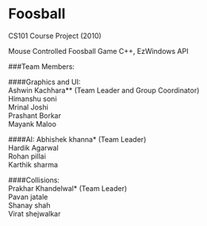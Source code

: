 Foosball
========

CS101 Course Project (2010)

Mouse Controlled Foosball Game
C++, EzWindows API

###Team Members:

####Graphics and UI:        
Ashwin Kachhara** (Team Leader and Group Coordinator)  
Himanshu soni  
Mrinal Joshi  
Prashant Borkar  
Mayank Maloo  

####AI:
Abhishek khanna* (Team Leader)  
Hardik Agarwal  
Rohan pillai  
Karthik sharma  

####Collisions:  
Prakhar Khandelwal* (Team Leader)  
Pavan jatale  
Shanay shah  
Virat shejwalkar  


